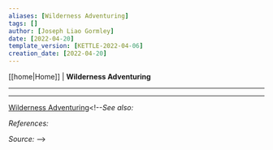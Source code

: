 ```yaml
---
aliases: [Wilderness Adventuring]
tags: []
author: [Joseph Liao Gormley]
date: [2022-04-20]
template_version: [KETTLE-2022-04-06]
creation_date: [2022-04-20]
---
```

<!-- Home | Character Creation | -->
[[home|Home]] | **Wilderness Adventuring**
___


___
[Wilderness Adventuring](https://oldschoolessentials.necroticgnome.com/srd/index.php/Wilderness_Adventuring)<!--*See also:* 

*References:*

*Source:* -->
<!-- Sources, read more, links, etc. -->
<!-- *Source: Entry by [[Mike Maxin]].* -->
<!-- Leave an empty line at the end, otherwise Exporter complains. -->
